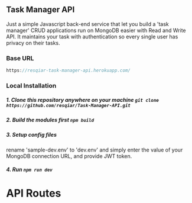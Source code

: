 ## Task Manager API
Just a simple Javascript back-end service that let you build a 'task manager' CRUD applications run on MongoDB easier with Read and Write API. It maintains your task with authentication so every single user has privacy on their tasks.

### Base URL
```js
https://resqiar-task-manager-api.herokuapp.com/
```
### Local Installation
##### 1. Clone this repository anywhere on your machine `git clone https://github.com/resqiar/Task-Manager-API.git`
##### 2. Build the modules first `npm build`
##### 3. Setup config files
rename 'sample-dev.env' to 'dev.env' and simply enter the value of your MongoDB connection URL, and provide JWT token.
##### 4. Run `npm run dev`

# API Routes

